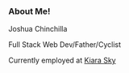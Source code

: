 ### About Me!

Joshua Chinchilla

Full Stack Web Dev/Father/Cyclist


Currently employed at [Kiara Sky](https://kiaraksy.com)
